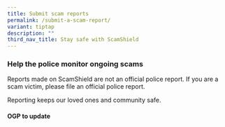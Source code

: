 ```yaml
---
title: Submit scam reports
permalink: /submit-a-scam-report/
variant: tiptap
description: ""
third_nav_title: Stay safe with ScamShield
---
```

<h3><strong>Help the police monitor ongoing scams</strong></h3>
<p>Reports made on ScamShield are not an official police report. If you are
a scam victim, please file an official police report.</p>
<p></p>
<p>Reporting keeps our loved ones and community safe.</p>
<h4>OGP to update</h4>
<p></p>